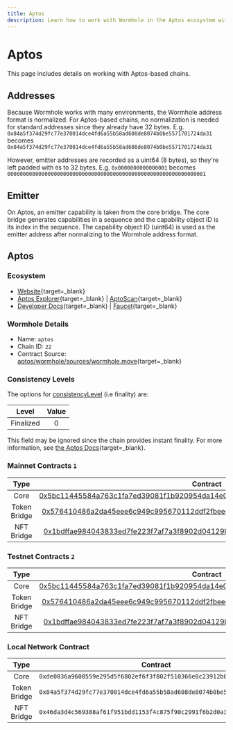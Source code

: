 ```yaml
---
title: Aptos
description: Learn how to work with Wormhole in the Aptos ecosystem with address formats, emitter details, contract consistency levels, and key contract info. 
---
```


# Aptos

This page includes details on working with Aptos-based chains.

## Addresses

Because Wormhole works with many environments, the Wormhole address format is normalized. For Aptos-based chains, no normalization is needed for standard addresses since they already have 32 bytes. E.g. `0x84a5f374d29fc77e370014dce4fd6a55b58ad608de8074b0be5571701724da31` becomes `0x84a5f374d29fc77e370014dce4fd6a55b58ad608de8074b0be5571701724da31`

However, emitter addresses are recorded as a uint64 (8 bytes), so they're left padded with `0`s to 32 bytes. E.g. `0x0000000000000001` becomes `0000000000000000000000000000000000000000000000000000000000000001`

## Emitter 

On Aptos, an emitter capability is taken from the core bridge. The core bridge generates capabilities in a sequence and the capability object ID is its index in the sequence. The capability object ID (uint64) is used as the emitter address after normalizing to the Wormhole address format.

## Aptos

### Ecosystem

- [Website](https://aptosfoundation.org/){target=_blank}
- [Aptos Explorer](https://explorer.aptoslabs.com/){target=_blank} | [AptoScan](https://aptoscan.com/){target=_blank}
- [Developer Docs](https://aptos.dev/){target=_blank} | [Faucet](https://www.aptosfaucet.com/){target=_blank}

### Wormhole Details

- Name: `aptos`
- Chain ID: `22`
- Contract Source: [aptos/wormhole/sources/wormhole.move](https://github.com/wormhole-foundation/wormhole/blob/main/aptos/wormhole/sources/wormhole.move){target=_blank}

### Consistency Levels

The options for [consistencyLevel](../../reference/components/core-contracts.md#consistencyLevel) (i.e finality) are:

|  Level   | Value |
|:-------:|:-----:|
|Finalized|   0   |

This field may be ignored since the chain provides instant finality. For more information, see [the Aptos Docs](https://aptos.dev/reference/glossary/#byzantine-fault-tolerance-bft){target=_blank}.

### Mainnet Contracts `1`

|    Type    |                                                                                                                                  Contract                                                                                                                                  |
|:----------:|:-------------------------------------------------------------------------------------------------------------------------------------------------------------------------------------------------------------------------------------------------------------------------:|
|    Core    | [0x5bc11445584a763c1fa7ed39081f1b920954da14e04b32440cba863d03e19625](https://explorer.aptoslabs.com/account/0x5bc11445584a763c1fa7ed39081f1b920954da14e04b32440cba863d03e19625?network=mainnet){target=_blank}                          |
| Token Bridge | [0x576410486a2da45eee6c949c995670112ddf2fbeedab20350d506328eefc9d4f](https://explorer.aptoslabs.com/account/0x576410486a2da45eee6c949c995670112ddf2fbeedab20350d506328eefc9d4f?network=mainnet){target=_blank} |
| NFT Bridge   | [0x1bdffae984043833ed7fe223f7af7a3f8902d04129b14f801823e64827da7130](https://explorer.aptoslabs.com/account/0x1bdffae984043833ed7fe223f7af7a3f8902d04129b14f801823e64827da7130?network=mainnet){target=_blank} |

### Testnet Contracts `2`

|    Type    |                                                                                                                                  Contract                                                                                                                                  |
|:----------:|:-------------------------------------------------------------------------------------------------------------------------------------------------------------------------------------------------------------------------------------------------------------------------:|
|    Core    | [0x5bc11445584a763c1fa7ed39081f1b920954da14e04b32440cba863d03e19625](https://explorer.aptoslabs.com/account/0x5bc11445584a763c1fa7ed39081f1b920954da14e04b32440cba863d03e19625?network=testnet){target=_blank}                          |
| Token Bridge | [0x576410486a2da45eee6c949c995670112ddf2fbeedab20350d506328eefc9d4f](https://explorer.aptoslabs.com/account/0x576410486a2da45eee6c949c995670112ddf2fbeedab20350d506328eefc9d4f?network=testnet){target=_blank} |
| NFT Bridge   | [0x1bdffae984043833ed7fe223f7af7a3f8902d04129b14f801823e64827da7130](https://explorer.aptoslabs.com/account/0x1bdffae984043833ed7fe223f7af7a3f8902d04129b14f801823e64827da7130?network=testnet){target=_blank} |

### Local Network Contract

|    Type    |                                      Contract                                      |
|:----------:|:----------------------------------------------------------------------------------:|
|    Core    | `0xde0036a9600559e295d5f6802ef6f3f802f510366e0c23912b0655d972166017` |
| Token Bridge | `0x84a5f374d29fc77e370014dce4fd6a55b58ad608de8074b0be5571701724da31` |
| NFT Bridge   | `0x46da3d4c569388af61f951bdd1153f4c875f90c2991f6b2d0a38e2161a40852c` |


